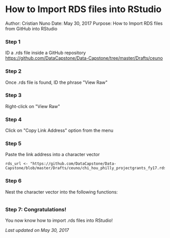 # How to Import RDS files into RStudio

Author:   Cristian Nuno
Date:     May 30, 2017
Purpose:  How to Import RDS files from GitHub into RStudio

### Step 1

ID a .rds file inside a GitHub repository
https://github.com/DataCapstone/Data-Capstone/tree/master/Drafts/ceuno

### Step 2

Once .rds file is found, ID the phrase "View Raw"

### Step 3

Right-click on "View Raw"

### Step 4

Click on "Copy Link Address" option from the menu

### Step 5

Paste the link address into a character vector

```
rds_url <- "https://github.com/DataCapstone/Data-Capstone/blob/master/Drafts/ceuno/chi_hou_philly_projectgrants_fy17.rds?
```

### Step 6

Nest the character vector into the following functions: 

```rds.df <- readRDS( gzcon(url( rds_url ) ) )
```

### Step 7: Congratulations!

You now know how to import .rds files into RStudio!

*Last updated on May 30, 2017*

